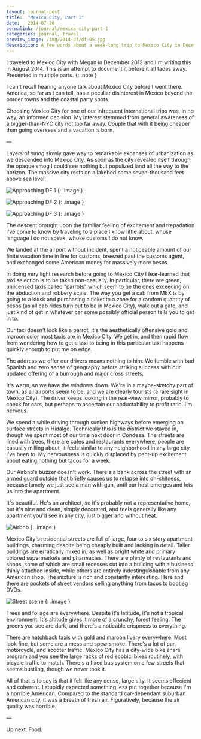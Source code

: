 ```yaml
---
layout: journal-post
title:  "Mexico City, Part 1"
date:   2014-07-20
permalink: /journal/mexico-city-part-1
categories: journal, travel
preview_image: /img/2014-df/df-05.jpg
description: A few words about a week-long trip to Mexico City in December, 2013.
---
```


I traveled to Mexico City with Megan in December 2013 and I'm writing this in August 2014. This is an attempt to document it before it all fades away. Presented in multiple parts.
{: .note }

I can't recall hearing anyone talk about Mexico City before I went there. America, so far as I can tell, has a peculiar disinterest in Mexico beyond the border towns and the coastal party spots.

Choosing Mexico City for one of our infrequent international trips was, in no way, an informed decision. My interest stemmed from general awareness of a bigger-than-NYC city not too far away. Couple that with it being cheaper than going overseas and a vacation is born.

&mdash;

Layers of smog slowly gave way to remarkable expanses of urbanization as we descended into Mexico City. As soon as the city revealed itself through the opaque smog I could see nothing but populized land all the way to the horizon. The massive city rests on a lakebed some seven-thousand feet above sea level.

![Approaching DF 1](/img/2014-df/df-01.jpg "Approaching DF 1")
{: .image }

![Approaching DF 2](/img/2014-df/df-02.jpg "Approaching DF 2")
{: .image }

![Approaching DF 3](/img/2014-df/df-03.jpg "Approaching DF 3")
{: .image }

The descent brought upon the familiar feeling of excitement and trepadation I've come to know by traveling to a place I know little about, whose language I do not speak, whose customs I do not know.

We landed at the airport without incident, spent a noticeable amount of our finite vacation time in line for customs, breezed past the customs agent, and exchanged some American money for massively more pesos.

In doing very light research before going to Mexico City I fear-learned that taxi selection is to be taken non-casually. In particular, there are green, unlicensed taxis called "parrots" which seem to be the ones exceeding on the abduction and robbery scale. The way you get a cab from MEX is by going to a kiosk and purchasing a ticket to a zone for a random quantity of pesos (as all cab rides turn out to be in Mexico City), walk out a gate, and just kind of get in whatever car some possibly official person tells you to get in to.

Our taxi doesn't look like a parrot, it's the aesthetically offensive gold and maroon color most taxis are in Mexico City. We get in, and then rapid flow from wondering how to get a taxi to being in this particular taxi happens quickly enough to put me on edge.

The address we offer our drivers means nothing to him. We fumble with bad Spanish and zero sense of geography before striking success with our updated offering of a burrough and major cross streets.

It's warm, so we have the windows down. We're in a maybe-sketchy part of town, as all airports seem to be, and we are clearly tourists (a rare sight in Mexico City). The driver keeps looking in the rear-view mirror, probably to check for cars, but perhaps to ascertain our abductability to profit ratio. I'm nervous.

We spend a while driving through sunken highways before emerging on surface streets in Hidalgo. Technically this is the district we stayed in, though we spent most of our time next door in Condesa. The streets are lined with trees, there are cafes and restaurants everywhere, people are casually milling about, it feels similar to any neighborhood in any large city I've been to. My nervousness is quickly displaced by pent-up excitement about eating nothing but tacos for a week.

Our Airbnb's buzzer doesn't work. There's a bank across the street with an armed guard outside that briefly causes us to relapse into oh-shitness, because lamely we just see a man with gun, until our host emerges and lets us into the apartment.

It's beautiful. He's an architect, so it's probably not a representative home, but it's nice and clean, simply decorated, and feels generally like any apartment you'd see in any city, just bigger and without heat.

![Airbnb](/img/2014-df/df-04.jpg "Airbnb")
{: .image }

Mexico City's residential streets are full of large, four to six story apartment buildings, charming despite being cheaply built and lacking in detail. Taller buildings are erratically mixed in, as well as bright white and primary colored supermarkets and pharmacies. There are plenty of restaurants and shops, some of which are small recesses cut into a building with a business thinly attached inside, while others are entirely indestinguishable from any American shop. The mixture is rich and constantly interesting. Here and there are pockets of street vendors selling anything from tacos to bootleg DVDs.

![Street scene](/img/2014-df/df-05.jpg "Street scene")
{: .image }

Trees and foliage are everywhere. Despite it's latitude, it's not a tropical environment. It's altitude gives it more of a crunchy, forest feeling. The greens you see are dark, and there's a noticable crispness to everything.

There are hatchback taxis with gold and maroon livery everywhere. Most look fine, but some are a mess and spew smoke. There's a lot of car, motorcycle, and scooter traffic. Mexico City has a city-wide bike share program and you see the large racks of red ecobici bikes routinely, with bicycle traffic to match. There's a fixed bus system on a few streets that seems bustling, though we never took it.

All of that is to say is that it felt like any dense, large city. It seems effecient and coherent. I stupidly expected something less put together because I'm a horrible American. Compared to the standard car-dependant suburban American city, it was a breath of fresh air. Figuratively, because the air quality was horrible.

&mdash;

Up next: Food.
